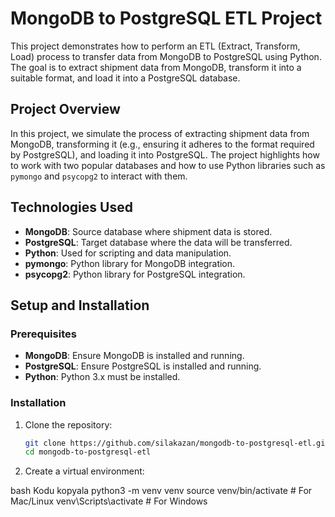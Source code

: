 # MongoDB to PostgreSQL ETL Project

This project demonstrates how to perform an ETL (Extract, Transform, Load) process to transfer data from MongoDB to PostgreSQL using Python. The goal is to extract shipment data from MongoDB, transform it into a suitable format, and load it into a PostgreSQL database.

## Project Overview

In this project, we simulate the process of extracting shipment data from MongoDB, transforming it (e.g., ensuring it adheres to the format required by PostgreSQL), and loading it into PostgreSQL. The project highlights how to work with two popular databases and how to use Python libraries such as `pymongo` and `psycopg2` to interact with them.

## Technologies Used
- **MongoDB**: Source database where shipment data is stored.
- **PostgreSQL**: Target database where the data will be transferred.
- **Python**: Used for scripting and data manipulation.
- **pymongo**: Python library for MongoDB integration.
- **psycopg2**: Python library for PostgreSQL integration.

## Setup and Installation

### Prerequisites

- **MongoDB**: Ensure MongoDB is installed and running.
- **PostgreSQL**: Ensure PostgreSQL is installed and running.
- **Python**: Python 3.x must be installed.

### Installation

1. Clone the repository:
   ```bash
   git clone https://github.com/silakazan/mongodb-to-postgresql-etl.git
   cd mongodb-to-postgresql-etl
2. Create a virtual environment:

bash
Kodu kopyala
python3 -m venv venv
source venv/bin/activate  # For Mac/Linux
venv\Scripts\activate     # For Windows
